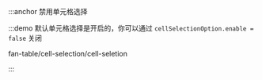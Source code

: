 :::anchor 禁用单元格选择

:::demo 默认单元格选择是开启的，你可以通过 `cellSelectionOption.enable = false` 关闭

fan-table/cell-selection/cell-seletion

:::
